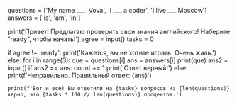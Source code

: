 questions = ['My name ___  Vova', 'I ___ a coder', 'I live ___ Moscow']
answers = ['is', 'am', 'in']

print('Привет! Предлагаю проверить свои знания английского! Наберите "ready", чтобы начать!')
agree = input()
tasks = 0

if agree != 'ready':
  print('Кажется, вы не хотите играть. Очень жаль.')
else: 
  for i in range(3):
        que = questions[i]
        ans = answers[i]
        print(que)
        ans2 = input()
        if ans2 == ans:
           count += 1
           print('Ответ верный!')
        else:
           print(f'Неправильно. Правильный ответ: {ans}') 

    print(f'Вот и все! Вы ответили на {tasks} вопросов из {len(questions)} верно, это {tasks * 100 // len(questions)} процентов.') 
